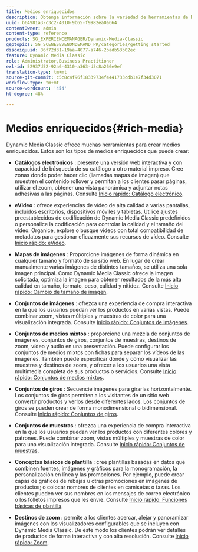 ```yaml
---
title: Medios enriquecidos
description: Obtenga información sobre la variedad de herramientas de Dynamic Media Classic que pueden ayudarle a crear medios enriquecidos.
uuid: b64981a3-c3c2-4010-9b65-f9982ea0a664
contentOwner: admin
content-type: reference
products: SG_EXPERIENCEMANAGER/Dynamic-Media-Classic
geptopics: SG_SCENESEVENONDEMAND_PK/categories/getting_started
discoiquuid: 86f72d31-19aa-4077-a746-2badb53b02ec
feature: Dynamic Media Classic
role: Administrator,Business Practitioner
exl-id: 52937d52-92a6-4310-a363-d3c8a266e9ef
translation-type: tm+mt
source-git-commit: c5c8c4f96f18339734f4441733cdb1e7f34d3071
workflow-type: tm+mt
source-wordcount: '454'
ht-degree: 48%

---
```


# Medios enriquecidos{#rich-media}

Dynamic Media Classic ofrece muchas herramientas para crear medios enriquecidos. Estos son los tipos de medios enriquecidos que puede crear:

* **Catálogos electrónicos** : presente una versión web interactiva y con capacidad de búsqueda de su catálogo u otro material impreso. Cree zonas donde poder hacer clic (llamadas mapas de imagen) que muestren el contenido rollover y permitan a los clientes pasar páginas, utilizar el zoom, obtener una vista panorámica y adjuntar notas adhesivas a las páginas.
Consulte [Inicio rápido: Catálogo electrónico](/help/quick-start-ecatalog.md).

* **eVideo** : ofrece experiencias de vídeo de alta calidad a varias pantallas, incluidos escritorios, dispositivos móviles y tabletas. Utilice ajustes preestablecidos de codificación de Dynamic Media Classic predefinidos o personalice la codificación para controlar la calidad y el tamaño del vídeo. Organice, explore o busque vídeos con total compatibilidad de metadatos para gestionar eficazmente sus recursos de vídeo.
Consulte [Inicio rápido: eVideo](/help/quick-start-video.md).

* **Mapas de imágenes** : Proporcione imágenes de forma dinámica en cualquier tamaño y formato de su sitio web. En lugar de crear manualmente varias imágenes de distintos tamaños, se utiliza una sola imagen principal. Como Dynamic Media Classic ofrece la imagen solicitada, optimiza la imagen para obtener resultados de la más alta calidad en tamaño, formato, peso, calidad y nitidez.
Consulte [Inicio rápido: Cambio de tamaño de imagen](/help/quick-start-image-sizing.md).

* **Conjuntos de imágenes** : ofrezca una experiencia de compra interactiva en la que los usuarios puedan ver los productos en varias vistas. Puede combinar zoom, vistas múltiples y muestras de color para una visualización integrada.
Consulte [Inicio rápido: Conjuntos de imágenes](/help/quick-start-image-sets.md).

* **Conjuntos de medios mixtos** : proporcione una mezcla de conjuntos de imágenes, conjuntos de giros, conjuntos de muestras, destinos de zoom, vídeo y audio en una presentación. Puede configurar los conjuntos de medios mixtos con fichas para separar los vídeos de las imágenes. También puede especificar dónde y cómo visualizar las muestras y destinos de zoom, y ofrecer a los usuarios una vista multimedia completa de sus productos o servicios.
Consulte [Inicio rápido: Conjuntos de medios mixtos](/help/quick-start-mixed-media-sets.md).

* **Conjuntos de giros** : Secuencie imágenes para girarlas horizontalmente. Los conjuntos de giros permiten a los visitantes de un sitio web convertir productos y verlos desde diferentes lados. Los conjuntos de giros se pueden crear de forma monodimensional o bidimensional.
Consulte [Inicio rápido: Conjuntos de giros](/help/quick-start-spin-sets.md).

* **Conjuntos de muestras** : ofrezca una experiencia de compra interactiva en la que los usuarios puedan ver los productos con diferentes colores y patrones. Puede combinar zoom, vistas múltiples y muestras de color para una visualización integrada.
Consulte [Inicio rápido: Conjuntos de muestras](/help/quick-start-swatch-sets.md).

* **Conceptos básicos de plantilla** : cree plantillas basadas en datos que combinen fuentes, imágenes y gráficos para la monogramación, la personalización en línea y las promociones. Por ejemplo, puede crear capas de gráficos de rebajas u otras promociones en imágenes de productos; o colocar nombres de clientes en camisetas o tazas. Los clientes pueden ver sus nombres en los mensajes de correo electrónico o los folletos impresos que les envíe.
Consulte [Inicio rápido: Funciones básicas de plantilla](/help/quick-start-template-basics.md).

* **Destinos de zoom** : permite a los clientes acercar, alejar y panoramizar imágenes con los visualizadores configurables que se incluyen con Dynamic Media Classic. De este modo los clientes podrán ver detalles de productos de forma interactiva y con alta resolución.
Consulte [Inicio rápido: Zoom](/help/quick-start-zoom.md).
